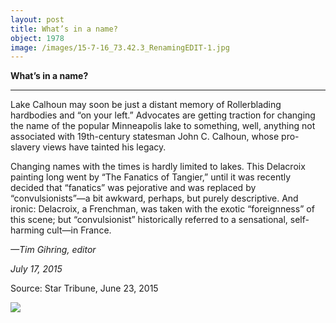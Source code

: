 ```yaml
---
layout: post
title: What’s in a name?
object: 1978
image: /images/15-7-16_73.42.3_RenamingEDIT-1.jpg
---
```

**What’s in a name?**

****

Lake Calhoun may soon be just a distant memory of Rollerblading hardbodies and “on your left.” Advocates are getting traction for changing the name of the popular Minneapolis lake to something, well, anything not associated with 19th-century statesman John C. Calhoun, whose pro-slavery views have tainted his legacy.

Changing names with the times is hardly limited to lakes. This Delacroix painting long went by “The Fanatics of Tangier,” until it was recently decided that “fanatics” was pejorative and was replaced by “convulsionists”—a bit awkward, perhaps, but purely descriptive. And ironic: Delacroix, a Frenchman, was taken with the exotic “foreignness” of this scene; but “convulsionist” historically referred to a sensational, self-harming cult—in France.

*—Tim Gihring, editor*

*July 17, 2015*

Source: Star Tribune, June 23, 2015

![]({{siteurl.base}}/images/15-7-16_73.42.3_RenamingEDIT-1.jpg)
